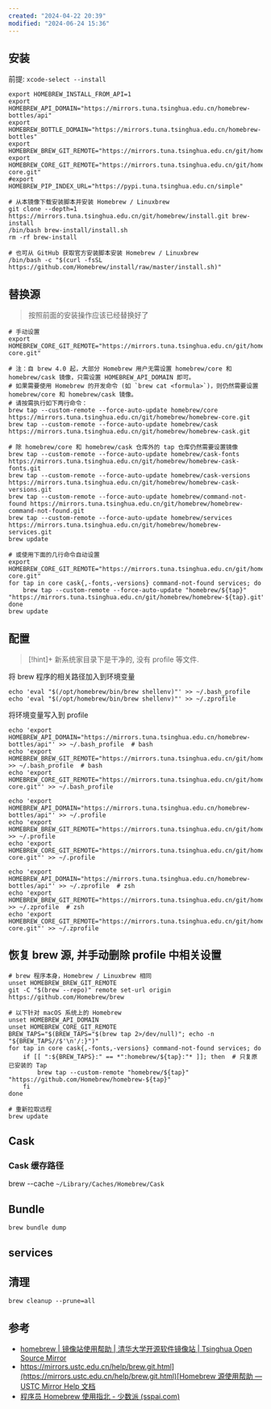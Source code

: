 ```yaml
---
created: "2024-04-22 20:39"
modified: "2024-06-24 15:36"
---
```


## 安装

前提: `xcode-select --install`

```shell
export HOMEBREW_INSTALL_FROM_API=1
export HOMEBREW_API_DOMAIN="https://mirrors.tuna.tsinghua.edu.cn/homebrew-bottles/api"
export HOMEBREW_BOTTLE_DOMAIN="https://mirrors.tuna.tsinghua.edu.cn/homebrew-bottles"
export HOMEBREW_BREW_GIT_REMOTE="https://mirrors.tuna.tsinghua.edu.cn/git/homebrew/brew.git"
export HOMEBREW_CORE_GIT_REMOTE="https://mirrors.tuna.tsinghua.edu.cn/git/homebrew/homebrew-core.git"
#export HOMEBREW_PIP_INDEX_URL="https://pypi.tuna.tsinghua.edu.cn/simple"

# 从本镜像下载安装脚本并安装 Homebrew / Linuxbrew
git clone --depth=1 https://mirrors.tuna.tsinghua.edu.cn/git/homebrew/install.git brew-install
/bin/bash brew-install/install.sh
rm -rf brew-install

# 也可从 GitHub 获取官方安装脚本安装 Homebrew / Linuxbrew
/bin/bash -c "$(curl -fsSL https://github.com/Homebrew/install/raw/master/install.sh)"
```
## 替换源

> 按照前面的安装操作应该已经替换好了

```shell
# 手动设置
export HOMEBREW_CORE_GIT_REMOTE="https://mirrors.tuna.tsinghua.edu.cn/git/homebrew/homebrew-core.git"

# 注：自 brew 4.0 起，大部分 Homebrew 用户无需设置 homebrew/core 和 homebrew/cask 镜像，只需设置 HOMEBREW_API_DOMAIN 即可。
# 如果需要使用 Homebrew 的开发命令 (如 `brew cat <formula>`)，则仍然需要设置 homebrew/core 和 homebrew/cask 镜像。
# 请按需执行如下两行命令：
brew tap --custom-remote --force-auto-update homebrew/core https://mirrors.tuna.tsinghua.edu.cn/git/homebrew/homebrew-core.git
brew tap --custom-remote --force-auto-update homebrew/cask https://mirrors.tuna.tsinghua.edu.cn/git/homebrew/homebrew-cask.git

# 除 homebrew/core 和 homebrew/cask 仓库外的 tap 仓库仍然需要设置镜像
brew tap --custom-remote --force-auto-update homebrew/cask-fonts https://mirrors.tuna.tsinghua.edu.cn/git/homebrew/homebrew-cask-fonts.git
brew tap --custom-remote --force-auto-update homebrew/cask-versions https://mirrors.tuna.tsinghua.edu.cn/git/homebrew/homebrew-cask-versions.git
brew tap --custom-remote --force-auto-update homebrew/command-not-found https://mirrors.tuna.tsinghua.edu.cn/git/homebrew/homebrew-command-not-found.git
brew tap --custom-remote --force-auto-update homebrew/services https://mirrors.tuna.tsinghua.edu.cn/git/homebrew/homebrew-services.git
brew update

# 或使用下面的几行命令自动设置
export HOMEBREW_CORE_GIT_REMOTE="https://mirrors.tuna.tsinghua.edu.cn/git/homebrew/homebrew-core.git"
for tap in core cask{,-fonts,-versions} command-not-found services; do
    brew tap --custom-remote --force-auto-update "homebrew/${tap}" "https://mirrors.tuna.tsinghua.edu.cn/git/homebrew/homebrew-${tap}.git"
done
brew update
```

## 配置

> [!hint]+ 新系统家目录下是干净的, 没有 profile 等文件.

将 brew 程序的相关路径加入到环境变量
```shell
echo 'eval "$(/opt/homebrew/bin/brew shellenv)"' >> ~/.bash_profile
echo 'eval "$(/opt/homebrew/bin/brew shellenv)"' >> ~/.zprofile
```

将环境变量写入到 profile
```shell
echo 'export HOMEBREW_API_DOMAIN="https://mirrors.tuna.tsinghua.edu.cn/homebrew-bottles/api"' >> ~/.bash_profile  # bash
echo 'export HOMEBREW_BREW_GIT_REMOTE="https://mirrors.tuna.tsinghua.edu.cn/git/homebrew/brew.git"' >> ~/.bash_profile  # bash
echo 'export HOMEBREW_CORE_GIT_REMOTE="https://mirrors.tuna.tsinghua.edu.cn/git/homebrew/homebrew-core.git"' >> ~/.bash_profile

echo 'export HOMEBREW_API_DOMAIN="https://mirrors.tuna.tsinghua.edu.cn/homebrew-bottles/api"' >> ~/.profile
echo 'export HOMEBREW_BREW_GIT_REMOTE="https://mirrors.tuna.tsinghua.edu.cn/git/homebrew/brew.git"' >> ~/.profile
echo 'export HOMEBREW_CORE_GIT_REMOTE="https://mirrors.tuna.tsinghua.edu.cn/git/homebrew/homebrew-core.git"' >> ~/.profile

echo 'export HOMEBREW_API_DOMAIN="https://mirrors.tuna.tsinghua.edu.cn/homebrew-bottles/api"' >> ~/.zprofile  # zsh
echo 'export HOMEBREW_BREW_GIT_REMOTE="https://mirrors.tuna.tsinghua.edu.cn/git/homebrew/brew.git"' >> ~/.zprofile  # zsh
echo 'export HOMEBREW_CORE_GIT_REMOTE="https://mirrors.tuna.tsinghua.edu.cn/git/homebrew/homebrew-core.git"' >> ~/.zprofile
```

## 恢复 brew 源, 并手动删除 profile 中相关设置

```shell
# brew 程序本身，Homebrew / Linuxbrew 相同
unset HOMEBREW_BREW_GIT_REMOTE
git -C "$(brew --repo)" remote set-url origin https://github.com/Homebrew/brew

# 以下针对 macOS 系统上的 Homebrew
unset HOMEBREW_API_DOMAIN
unset HOMEBREW_CORE_GIT_REMOTE
BREW_TAPS="$(BREW_TAPS="$(brew tap 2>/dev/null)"; echo -n "${BREW_TAPS//$'\n'/:}")"
for tap in core cask{,-fonts,-versions} command-not-found services; do
    if [[ ":${BREW_TAPS}:" == *":homebrew/${tap}:"* ]]; then  # 只复原已安装的 Tap
        brew tap --custom-remote "homebrew/${tap}" "https://github.com/Homebrew/homebrew-${tap}"
    fi
done

# 重新拉取远程
brew update
```

## Cask

### Cask 缓存路径

brew --cache  `~/Library/Caches/Homebrew/Cask`

## Bundle

`brew bundle dump`

## services

## 清理

`brew cleanup --prune=all`

## 参考

- [homebrew | 镜像站使用帮助 | 清华大学开源软件镜像站 | Tsinghua Open Source Mirror](https://mirrors.tuna.tsinghua.edu.cn/help/homebrew/)
- [https://mirrors.ustc.edu.cn/help/brew.git.html](https://mirrors.ustc.edu.cn/help/brew.git.html)[Homebrew 源使用帮助 — USTC Mirror Help 文档](https://mirrors.ustc.edu.cn/help/brew.git.html)
- [程序员 Homebrew 使用指北 - 少数派 (sspai.com)](https://sspai.com/post/56009)